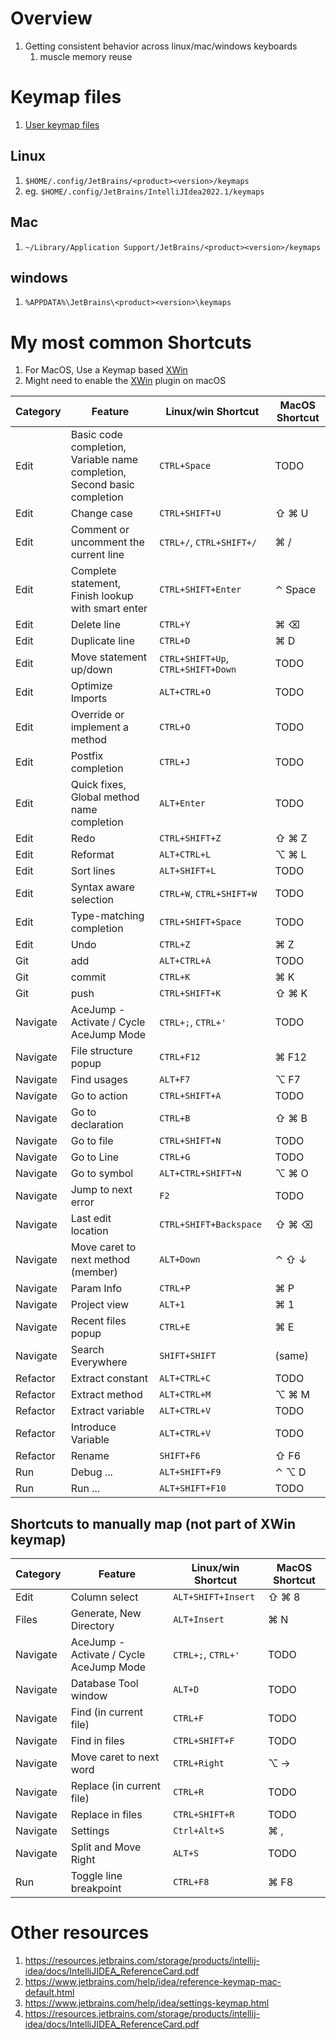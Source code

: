 # Overview
1. Getting consistent behavior across linux/mac/windows keyboards
    1. muscle memory reuse


# Keymap files
1. [User keymap files](https://www.jetbrains.com/help/idea/configuring-keyboard-and-mouse-shortcuts.html#custom_keymap_location)

## Linux
1. `$HOME/.config/JetBrains/<product><version>/keymaps`
1. eg. `$HOME/.config/JetBrains/IntelliJIdea2022.1/keymaps`

## Mac
1. `~/Library/Application Support/JetBrains/<product><version>/keymaps`

## windows
1. `%APPDATA%\JetBrains\<product><version>\keymaps`



# My most common Shortcuts
1. For MacOS, Use a Keymap based [XWin](https://plugins.jetbrains.com/plugin/13094-xwin-keymap)
1. Might need to enable the [XWin](https://plugins.jetbrains.com/plugin/13094-xwin-keymap) plugin on macOS

|Category|Feature|Linux/win Shortcut|MacOS Shortcut|
|---|---|---|---|
|Edit|Basic code completion, Variable name completion, Second basic completion|`CTRL+Space`|TODO|
|Edit|Change case|`CTRL+SHIFT+U`|⇧ ⌘ U|
|Edit|Comment or uncomment the current line|`CTRL+/`, `CTRL+SHIFT+/`|⌘ /|
|Edit|Complete statement, Finish lookup with smart enter|`CTRL+SHIFT+Enter`|⌃ Space|
|Edit|Delete line|`CTRL+Y`|⌘ ⌫|
|Edit|Duplicate line|`CTRL+D`|⌘ D|
|Edit|Move statement up/down|`CTRL+SHIFT+Up`, `CTRL+SHIFT+Down`|TODO|
|Edit|Optimize Imports|`ALT+CTRL+O`|TODO|
|Edit|Override or implement a method|`CTRL+O`|TODO|
|Edit|Postfix completion|`CTRL+J`|TODO|
|Edit|Quick fixes, Global method name completion|`ALT+Enter`|TODO|
|Edit|Redo|`CTRL+SHIFT+Z`|⇧ ⌘ Z|
|Edit|Reformat|`ALT+CTRL+L`|⌥ ⌘ L|
|Edit|Sort lines|`ALT+SHIFT+L`|TODO|
|Edit|Syntax aware selection|`CTRL+W`, `CTRL+SHIFT+W`|TODO|
|Edit|Type-matching completion|`CTRL+SHIFT+Space`|TODO|
|Edit|Undo|`CTRL+Z`|⌘ Z|
|Git|add|`ALT+CTRL+A`|TODO|
|Git|commit|`CTRL+K`|⌘ K|
|Git|push|`CTRL+SHIFT+K`|⇧ ⌘ K|
|Navigate|AceJump - Activate / Cycle AceJump Mode|`CTRL+;`, `CTRL+'`|TODO|
|Navigate|File structure popup|`CTRL+F12`|⌘ F12|
|Navigate|Find usages|`ALT+F7`|⌥ F7|
|Navigate|Go to action|`CTRL+SHIFT+A`|TODO|
|Navigate|Go to declaration|`CTRL+B`|⇧ ⌘ B|
|Navigate|Go to file|`CTRL+SHIFT+N`|TODO|
|Navigate|Go to Line|`CTRL+G`|TODO|
|Navigate|Go to symbol|`ALT+CTRL+SHIFT+N`|⌥ ⌘ O|
|Navigate|Jump to next error|`F2`|TODO|
|Navigate|Last edit location|`CTRL+SHIFT+Backspace`|⇧ ⌘ ⌫|
|Navigate|Move caret to next method (member)|`ALT+Down`|⌃ ⇧ ↓|
|Navigate|Param Info|`CTRL+P`|⌘ P|
|Navigate|Project view|`ALT+1`|⌘ 1|
|Navigate|Recent files popup|`CTRL+E`|⌘ E|
|Navigate|Search Everywhere|`SHIFT+SHIFT`|(same)|
|Refactor|Extract constant|`ALT+CTRL+C`|TODO|
|Refactor|Extract method|`ALT+CTRL+M`|⌥ ⌘ M|
|Refactor|Extract variable|`ALT+CTRL+V`|TODO|
|Refactor|Introduce Variable|`ALT+CTRL+V`|TODO|
|Refactor|Rename|`SHIFT+F6`|⇧ F6|
|Run|Debug ...|`ALT+SHIFT+F9`|⌃ ⌥ D|
|Run|Run ...|`ALT+SHIFT+F10`|TODO|


## Shortcuts to manually map (not part of XWin keymap)
|Category|Feature|Linux/win Shortcut|MacOS Shortcut|
|---|---|---|---|
|Edit|Column select|`ALT+SHIFT+Insert`|⇧ ⌘ 8|
|Files|Generate, New Directory|`ALT+Insert`|⌘ N|
|Navigate|AceJump - Activate / Cycle AceJump Mode|`CTRL+;`, `CTRL+'`|TODO|
|Navigate|Database Tool window|`ALT+D`|TODO|
|Navigate|Find (in current file)|`CTRL+F`|TODO|
|Navigate|Find in files|`CTRL+SHIFT+F`|TODO|
|Navigate|Move caret to next word|`CTRL+Right`|⌥ →|
|Navigate|Replace (in current file)|`CTRL+R`|TODO|
|Navigate|Replace in files|`CTRL+SHIFT+R`|TODO|
|Navigate|Settings|`Ctrl+Alt+S`|⌘ ,|
|Navigate|Split and Move Right|`ALT+S`|TODO|
|Run|Toggle line breakpoint|`CTRL+F8`|⌘ F8|


# Other resources
1. https://resources.jetbrains.com/storage/products/intellij-idea/docs/IntelliJIDEA_ReferenceCard.pdf
1. https://www.jetbrains.com/help/idea/reference-keymap-mac-default.html
1. https://www.jetbrains.com/help/idea/settings-keymap.html
1. https://resources.jetbrains.com/storage/products/intellij-idea/docs/IntelliJIDEA_ReferenceCard.pdf
